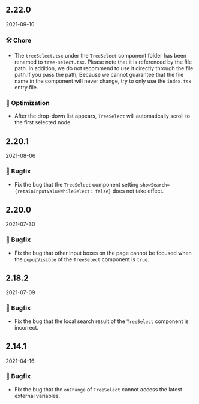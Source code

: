 ## 2.22.0

2021-09-10

### 🛠 Chore

- The `treeSelect.tsx` under the `TreeSelect` component folder has been renamed to `tree-select.tsx`. Please note that it is referenced by the file path. In addition, we do not recommend to use it directly through the file path.If you pass the path, Because we cannot guarantee that the file name in the component will never change, try to only use the `index.tsx` entry file.

### 💎 Optimization

- After the drop-down list appears, `TreeSelect` will automatically scroll to the first selected node

## 2.20.1

2021-08-06

### 🐛 Bugfix

- Fix the bug that the `TreeSelect` component setting `showSearch={retainInputValueWhileSelect: false}` does not take effect.

## 2.20.0

2021-07-30

### 🐛 Bugfix

- Fix the bug that other input boxes on the page cannot be focused when the `popupVisible` of the `TreeSelect` component is `true`.

## 2.18.2

2021-07-09

### 🐛 Bugfix

- Fix the bug that the local search result of the `TreeSelect` component is incorrect.

## 2.14.1

2021-04-16

### 🐛 Bugfix

- Fix the bug that the `onChange` of `TreeSelect` cannot access the latest external variables.

